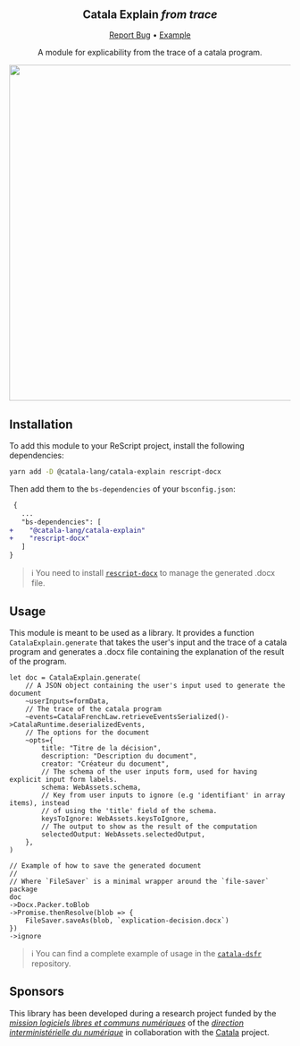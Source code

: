 
<div align="center">
  <h3 align="center">
	<big>Catala Explain <i>from trace</i></big>
  </h3>
  <p align="center">
   <a href="https://github.com/CatalaLang/catala-explain/issues">Report Bug</a>
   •
   <a href="https://github.com/CatalaLang/catala-dsfr">Example</a>
  </p>

<!-- ![CI][ci-link] ![NPM][npm-link] -->
A module for explicability from the trace of a catala program.

<img width="600" src="https://github.com/CatalaLang/catala-explain/assets/44124798/c9478ce4-e204-42a2-b4fd-d600a378a9be"/>
<!-- ![Screenshot from 2023-10-04 11-24-52](https://github.com/CatalaLang/catala-explain/assets/44124798/c9478ce4-e204-42a2-b4fd-d600a378a9be) -->


</div>

## Installation

To add this module to your ReScript project, install the following dependencies:

```sh
yarn add -D @catala-lang/catala-explain rescript-docx
```

Then add them to the `bs-dependencies` of your `bsconfig.json`:

```diff
 {
   ...
   "bs-dependencies": [
+    "@catala-lang/catala-explain"
+    "rescript-docx"
   ]
}
```

> ℹ️ You need to install
> [`rescript-docx`](https://github.com/CatalaLang/rescript-docx) to manage the
> generated .docx file.

## Usage

This module is meant to be used as a library. It provides a function
`CatalaExplain.generate` that takes the user's input and the trace of a catala
program and generates a .docx file containing the explanation of the result of
the program.

```rescript
let doc = CatalaExplain.generate(
    // A JSON object containing the user's input used to generate the document
    ~userInputs=formData,
    // The trace of the catala program
    ~events=CatalaFrenchLaw.retrieveEventsSerialized()->CatalaRuntime.deserializedEvents,
    // The options for the document
    ~opts={
        title: "Titre de la décision",
        description: "Description du document",
        creator: "Créateur du document",
        // The schema of the user inputs form, used for having explicit input form labels.
        schema: WebAssets.schema,
        // Key from user inputs to ignore (e.g 'identifiant' in array items), instead
        // of using the 'title' field of the schema.
        keysToIgnore: WebAssets.keysToIgnore,
        // The output to show as the result of the computation
        selectedOutput: WebAssets.selectedOutput,
    },
)

// Example of how to save the generated document
// 
// Where `FileSaver` is a minimal wrapper around the `file-saver` package
doc
->Docx.Packer.toBlob
->Promise.thenResolve(blob => {
    FileSaver.saveAs(blob, `explication-decision.docx`)
})
->ignore
```

> ℹ️ You can find a complete example of usage in the
> [`catala-dsfr`](https://github.com/CatalaLang/catala-dsfr) repository.

## Sponsors

This library has been developed during a research project funded by the
[_mission logiciels libres et communs numériques_](https://www.code.gouv.fr/)
of the [_direction interministérielle du
numérique_](https://www.numerique.gouv.fr/) in collaboration with the
[Catala](https://catala-lang.org/) project.
